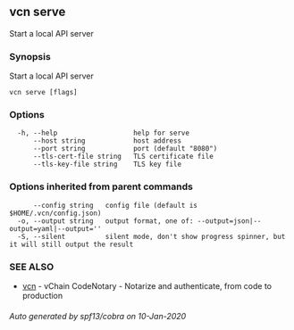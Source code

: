 ## vcn serve

Start a local API server

### Synopsis

Start a local API server

```
vcn serve [flags]
```

### Options

```
  -h, --help                   help for serve
      --host string            host address
      --port string            port (default "8080")
      --tls-cert-file string   TLS certificate file
      --tls-key-file string    TLS key file
```

### Options inherited from parent commands

```
      --config string   config file (default is $HOME/.vcn/config.json)
  -o, --output string   output format, one of: --output=json|--output=yaml|--output=''
  -S, --silent          silent mode, don't show progress spinner, but it will still output the result
```

### SEE ALSO

* [vcn](vcn.md)	 - vChain CodeNotary - Notarize and authenticate, from code to production

###### Auto generated by spf13/cobra on 10-Jan-2020
